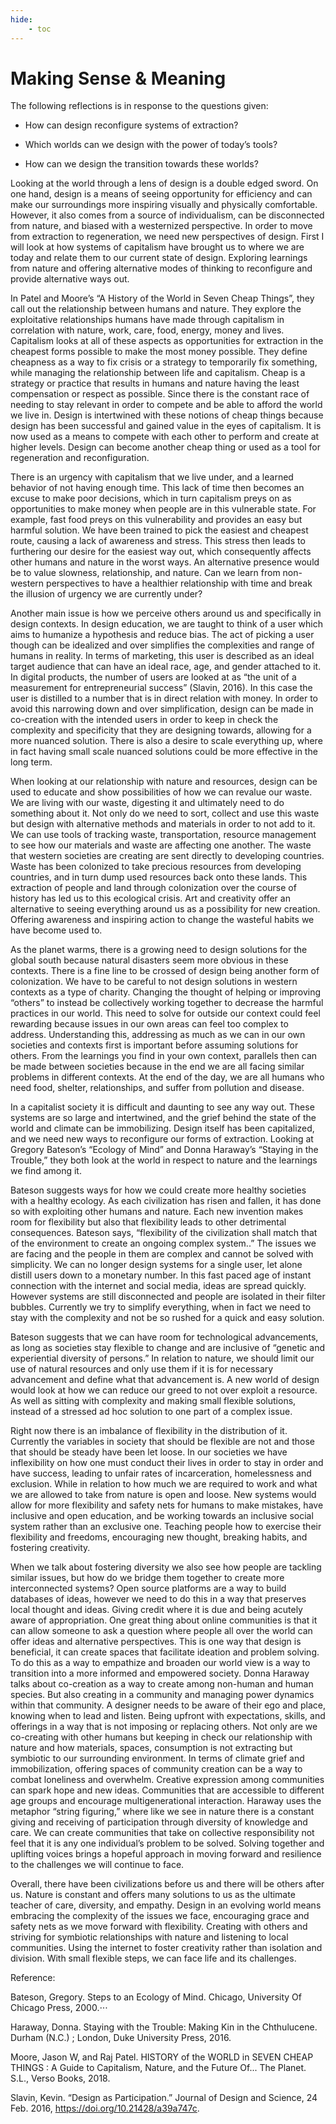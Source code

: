 ```yaml
---
hide:
    - toc
---
```


# Making Sense & Meaning

The following reflections is in response to the questions given:

* How can design reconfigure systems of extraction?

* Which worlds can we design with the power of today’s tools?

* How can we design the transition towards these worlds?


Looking at the world through a lens of design is a double edged sword. On one hand, design is a means of seeing opportunity for efficiency and can make our surroundings more inspiring visually and physically comfortable. However, it also comes from a source of individualism, can be disconnected from nature, and biased with a westernized perspective. In order to move from extraction to regeneration, we need new perspectives of design. First I will look at how systems of capitalism have brought us to where we are today and relate them to our current state of design. Exploring learnings from nature and offering alternative modes of thinking to reconfigure and provide alternative ways out. 

In Patel and Moore’s “A History of the World in Seven Cheap Things”, they call out the relationship between humans and nature. They explore the exploitative relationships humans have made through capitalism in correlation with nature, work, care, food, energy, money and lives. Capitalism looks at all of these aspects as opportunities for extraction in the cheapest forms possible to make the most money possible. They define cheapness as a way to fix crisis or a strategy to temporarily fix something, while managing the relationship between life and capitalism. Cheap is a strategy or practice that results in humans and nature having the least compensation or respect as possible. Since there is the constant race of needing to stay relevant in order to compete and be able to afford the world we live in. Design is intertwined with these notions of cheap things because design has been successful and gained value in the eyes of capitalism. It is now used as a means to compete with each other to perform and create at higher levels. Design can become another cheap thing or used as a tool for regeneration and reconfiguration. 

There is an urgency with capitalism that we live under, and a learned behavior of not having enough time. This lack of time then becomes an excuse to make poor decisions, which in turn capitalism preys on as opportunities to make money when people are in this vulnerable state. For example, fast food preys on this vulnerability and provides an easy but harmful solution. We have been trained to pick the easiest and cheapest route, causing a lack of awareness and stress. This stress then leads to furthering our desire for the easiest way out, which consequently affects other humans and nature in the worst ways. An alternative presence would be to value slowness, relationship, and nature. Can we learn from non-western perspectives to have a healthier relationship with time and break the illusion of urgency we are currently under? 

Another main issue is how we perceive others around us and specifically in design contexts. In design education, we are taught to think of a user which aims to humanize a hypothesis and reduce bias. The act of picking a user though can be idealized and over simplifies the complexities and range of humans in reality. In terms of marketing, this user is described as an ideal target audience that can have an ideal race, age, and gender attached to it. In digital products, the number of users are looked at as “the unit of a measurement for entrepreneurial success” (Slavin, 2016). In this case the user is distilled to a number that is in direct relation with money. In order to avoid this narrowing down and over simplification, design can be made in co-creation with the intended users in order to keep in check the complexity and specificity that they are designing towards, allowing for a more nuanced solution. There is also a desire to scale everything up, where in fact having small scale nuanced solutions could be more effective in the long term.

When looking at our relationship with nature and resources, design can be used to educate and show possibilities of how we can revalue our waste. We are living with our waste, digesting it and ultimately need to do something about it. Not only do we need to sort, collect and use this waste but design with alternative methods and materials in order to not add to it. We can use tools of tracking waste, transportation, resource management to see how our materials and waste are affecting one another. The waste that western societies are creating are sent directly to developing countries. Waste has been colonized to take precious resources from developing countries, and in turn dump used resources back onto these lands. This extraction of people and land through colonization over the course of history has led us to this ecological crisis. Art and creativity offer an alternative to seeing everything around us as a possibility for new creation. Offering awareness and inspiring action to change the wasteful habits we have become used to.

As the planet warms, there is a growing need to design solutions for the global south because natural disasters seem more obvious in these contexts. There is a fine line to be crossed of design being another form of colonization. We have to be careful to not design solutions in  western contexts as a type of charity. Changing the thought of helping or improving “others” to instead be collectively working together to decrease the harmful practices in our world. This need to solve for outside our context could feel rewarding because issues in our own areas can feel too complex to address. Understanding this, addressing as much as we can in our own societies and contexts first is important before assuming solutions for others. From the learnings you find in your own context, parallels then can be made between societies because in the end we are all facing similar problems in different contexts. At the end of the day, we are all humans who need food, shelter, relationships, and suffer from pollution and disease. 

In a capitalist society it is difficult and daunting to see any way out. These systems are so large and intertwined, and the grief behind the state of the world and climate can be immobilizing. Design itself has been capitalized, and we need new ways to reconfigure our forms of extraction. Looking at Gregory Bateson’s “Ecology of Mind” and Donna Haraway’s “Staying in the Trouble,” they both look at the world in respect to nature and the learnings we find among it. 

Bateson suggests ways for how we could create more healthy societies with a healthy ecology. As each civilization has risen and fallen, it has done so with exploiting other humans and nature. Each new invention makes room for flexibility but also that flexibility leads to other detrimental consequences. Bateson says, “flexibility of the civilization shall match that of the environment to create an ongoing complex system..” The issues we are facing and the people in them are complex and cannot be solved with simplicity. We can no longer design systems for a single user, let alone distill users down to a monetary number. In this fast paced age of instant connection with the internet and social media, ideas are spread quickly. However systems are still disconnected and people are isolated in their filter bubbles. Currently we try to simplify everything, when in fact we need to stay with the complexity and not be so rushed for a quick and easy solution. 

Bateson suggests that we can have room for technological advancements, as long as societies stay flexible to change and are inclusive of “genetic and experiential diversity of persons.” In relation to nature, we should limit our use of natural resources and only use them if it is for necessary advancement and define what that advancement is. A new world of design would look at how we can reduce our greed to not over exploit a resource. As well as sitting with complexity and making small flexible solutions, instead of a stressed ad hoc solution to one part of a complex issue. 

Right now there is an imbalance of flexibility in the distribution of it. Currently the variables in society that should be flexible are not and those that should be steady have been let loose. In our societies we have inflexibility on how one must conduct their lives in order to stay in order and have success, leading to unfair rates of incarceration, homelessness and exclusion. While in relation to how much we are required to work and what we are allowed to take from nature is open and loose. New systems would allow for more flexibility and safety nets for humans to make mistakes, have inclusive and open education, and be working towards an inclusive social system rather than an exclusive one. Teaching people how to exercise their flexibility and freedoms, encouraging new thought, breaking habits, and fostering creativity. 

When we talk about fostering diversity we also see how people are tackling similar issues, but how do we bridge them together to create more interconnected systems? Open source platforms are a way to build databases of ideas, however we need to do this in a way that preserves local thought and ideas. Giving credit where it is due and being acutely aware of appropriation. One great thing about online communities is that it can allow someone to ask a question where people all over the world can offer ideas and alternative perspectives. This is one way that design is beneficial, it can create spaces that facilitate ideation and problem solving. To do this as a way to empathize and broaden our world view is a way to transition into a more informed and empowered society. 
Donna Haraway talks about co-creation as a way to create among non-human and human species. But also creating in a community and managing power dynamics within that community. A designer needs to be aware of their ego and place, knowing when to lead and listen. Being upfront with expectations, skills, and offerings in a way that is not imposing or replacing others. Not only are we co-creating with other humans but keeping in check our relationship with nature and how materials, spaces, consumption is not extracting but symbiotic to our surrounding environment. 
In terms of climate grief and immobilization, offering spaces of community creation can be a way to combat loneliness and overwhelm. Creative expression among communities can spark hope and new ideas. Communities that are accessible to different age groups and encourage multigenerational interaction. Haraway uses the metaphor “string figuring,” where like we see in nature there is a constant giving and receiving of participation through diversity of knowledge and care. We can create communities that take on collective responsibility not feel that it is any one individual’s problem to be solved. Solving together and uplifting voices brings a hopeful approach in moving forward and resilience to the challenges we will continue to face. 

Overall, there have been civilizations before us and there will be others after us. Nature is constant and offers many solutions to us as the ultimate teacher of care, diversity, and empathy. Design in an evolving world means embracing the complexity of the issues we face, encouraging grace and safety nets as we move forward with flexibility. Creating with others and striving for symbiotic relationships with nature and listening to local communities. Using the internet to foster creativity rather than isolation and division. With small flexible steps, we can face life and its challenges.  

Reference:

Bateson, Gregory. Steps to an Ecology of Mind. Chicago, University Of Chicago Press, 2000.⋅⋅⋅

Haraway, Donna. Staying with the Trouble: Making Kin in the Chthulucene. Durham (N.C.) ; London, Duke University Press, 2016.

Moore, Jason W, and Raj Patel. HISTORY of the WORLD in SEVEN CHEAP THINGS : A Guide to Capitalism, Nature, and the Future Of... The Planet. S.L., Verso Books, 2018.

Slavin, Kevin. “Design as Participation.” Journal of Design and Science, 24 Feb. 2016, https://doi.org/10.21428/a39a747c.


